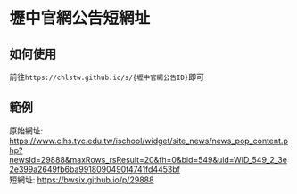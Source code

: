 # 壢中官網公告短網址

## 如何使用

前往`https://chlstw.github.io/s/{壢中官網公告ID}`即可

## 範例

原始網址: https://www.clhs.tyc.edu.tw/ischool/widget/site_news/news_pop_content.php?newsId=29888&maxRows_rsResult=20&fh=0&bid=549&uid=WID_549_2_3e2e399a2649fb6ba9918090490f4741fd4453bf  
短網址: https://bwsix.github.io/p/29888
